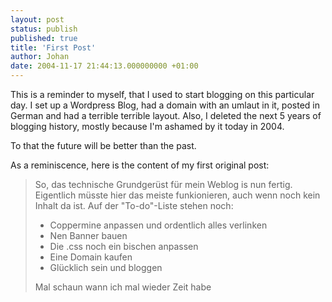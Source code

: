 ```yaml
---
layout: post
status: publish
published: true
title: 'First Post'
author: Johan
date: 2004-11-17 21:44:13.000000000 +01:00
---
```


This is a reminder to myself, that I used to start blogging on this particular day. I set up a Wordpress Blog, had a domain with an umlaut in it, posted in German and had a terrible terrible layout. Also, I deleted the next 5 years of blogging history, mostly because I'm ashamed by it today in 2004.

To that the future will be better than the past.

As a reminiscence, here is the content of my first original post:

<blockquote>
<p>So, das technische Grundgerüst für mein Weblog is nun fertig.
Eigentlich müsste hier das meiste funkionieren, auch wenn noch kein
Inhalt da ist. Auf der &quot;To-do&quot;-Liste stehen noch:</p><ul><li>Coppermine anpassen und ordentlich alles verlinken</li><li>Nen Banner bauen</li><li>Die .css noch ein bischen anpassen</li><li>Eine Domain kaufen</li><li>Glücklich sein und bloggen</li></ul>Mal schaun wann ich mal wieder Zeit habe
</blockquote>
